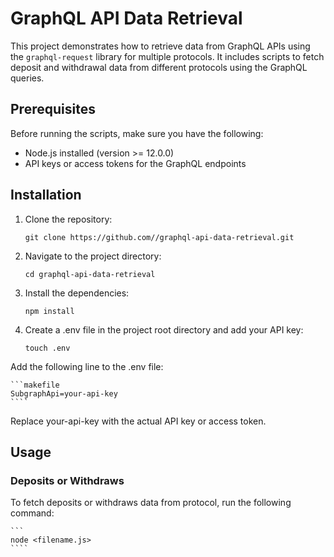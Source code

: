 # GraphQL API Data Retrieval

This project demonstrates how to retrieve data from GraphQL APIs using the `graphql-request` library for multiple protocols. It includes scripts to fetch deposit and withdrawal data from different protocols using the GraphQL queries.

## Prerequisites

Before running the scripts, make sure you have the following:

- Node.js installed (version >= 12.0.0)
- API keys or access tokens for the GraphQL endpoints

## Installation

1. Clone the repository:

   ```
   git clone https://github.com//graphql-api-data-retrieval.git
   ````

2. Navigate to the project directory:

    ```
    cd graphql-api-data-retrieval
    ````

3. Install the dependencies:

    ```
    npm install
    ````

4. Create a .env file in the project root directory and add your API key:

    ```
    touch .env
    ````

Add the following line to the .env file:

    ```makefile
    SubgraphApi=your-api-key
    ````

Replace your-api-key with the actual API key or access token.

## Usage

### Deposits or Withdraws

To fetch deposits or withdraws data from protocol, run the following command:

    ```
    node <filename.js>
    ````


